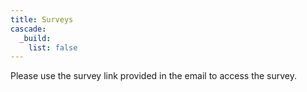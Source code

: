 ```yaml
---
title: Surveys
cascade:
  _build:
    list: false
---
```


Please use the survey link provided in the email to access the survey.
